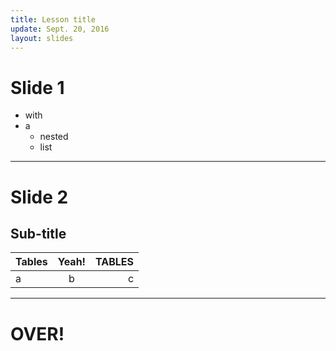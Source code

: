 ```yaml
---
title: Lesson title
update: Sept. 20, 2016
layout: slides
---
```


# Slide 1

- with
- a
  - nested
  - list

---

# Slide 2

## Sub-title

| Tables | Yeah! | TABLES |
|:-------|:-----:|-------:|
| a      |   b   |      c |

---

# OVER!
